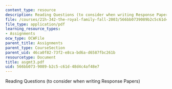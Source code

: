 ```yaml
---
content_type: resource
description: Reading Questions (to consider when writing Response Papers)
file: /courses/21h-342-the-royal-family-fall-2003/566bb0739089b2c5c61d48d4c4af48e7_asgmt3.pdf
file_type: application/pdf
learning_resource_types:
- Assignments
ocw_type: OCWFile
parent_title: Assignments
parent_type: CourseSection
parent_uid: 46ca0f82-73f2-e8ca-bd6a-d6587fbc261b
resourcetype: Document
title: asgmt3.pdf
uid: 566bb073-9089-b2c5-c61d-48d4c4af48e7
---
```

Reading Questions (to consider when writing Response Papers)

